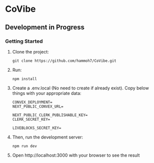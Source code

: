 # CoVibe
## Development in Progress

### Getting Started
1. Clone the project:
   ```
   git clone https://github.com/hammoh7/CoVibe.git
   ```
2. Run:
   ```
   npm install
   ```
3. Create a .env.local (No need to create if already exist). Copy below things with your appropriate data:
   ```
   CONVEX_DEPLOYMENT=
   NEXT_PUBLIC_CONVEX_URL=

   NEXT_PUBLIC_CLERK_PUBLISHABLE_KEY=
   CLERK_SECRET_KEY=

   LIVEBLOCKS_SECRET_KEY=
   ```
4. Then, run the development server:
   ```
   npm run dev
   ```
5. Open http://localhost:3000 with your browser to see the result
